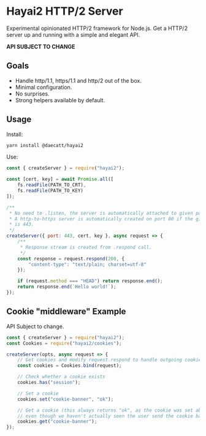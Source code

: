 # Hayai2 HTTP/2 Server

Experimental opinionated HTTP/2 framework for Node.js. Get a HTTP/2 server up
and running with a simple and elegant API.

**API SUBJECT TO CHANGE**

## Goals

-   Handle http/1.1, https/1.1 and http/2 out of the box.
-   Minimal configuration.
-   No surprises.
-   Strong helpers available by default.

## Usage

Install:

```sh
yarn install @daecatt/hayai2
```

Use:

```javascript
const { createServer } = require("hayai2");

const [cert, key] = await Promise.all([
	fs.readFile(PATH_TO_CRT),
	fs.readFile(PATH_TO_KEY)
]);

/**
 * No need to .listen, the server is automatically attached to given port.
 * A http-to-https server is automatically created on port 80 if the given port
 * is 443.
 */
createServer({ port: 443, cert, key }, async request => {
	/**
	 * Response stream is created from .respond call.
	 */
	const response = request.respond(200, {
		"content-type": "text/plain; charset=utf-8"
	});

	if (request.method === "HEAD") return response.end();
	return response.end(`Hello world!`);
});
```

## Cookie "middleware" Example

API Subject to change.

```javascript
const { createServer } = require("hayai2");
const Cookies = require("hayai2/cookies");

createServer(opts, async request => {
	// Get cookies and modify request.respond to handle outgoing cookies.
	const cookies = Cookies.bind(request);

	// Check whether a cookie exists
	cookies.has("session");

	// Set a cookie
	cookies.set("cookie-banner", "ok");

	// Get a cookie (this always returns "ok", as the cookie was set above
	// even though we haven't actually seen the user send the cookie back).
	cookies.get("cookie-banner");
});
```
